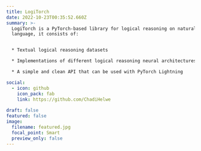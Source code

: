```yaml
---
title: LogiTorch
date: 2022-10-23T00:35:52.660Z
summary: >-
  LogiTorch is a PyTorch-based library for logical reasoning on natural
  language, it consists of:


  * Textual logical reasoning datasets

  * Implementations of different logical reasoning neural architectures

  * A simple and clean API that can be used with PyTorch Lightning

social:
  - icon: github
    icon_pack: fab
    link: https://github.com/ChadiHelwe
    
draft: false
featured: false
image:
  filename: featured.jpg
  focal_point: Smart
  preview_only: false
---
```

